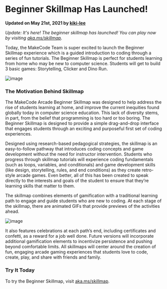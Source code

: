 # Beginner Skillmap Has Launched!

**Updated on May 21st, 2021 by [kiki-lee](https://github.com/kiki-lee)**

*Update:  It's here!  The beginner skillmap has launched! You can play now by visiting [aka.ms/skillmap](http://aka.ms/skillmap).*

Today, the MakeCode Team is super excited to launch the Beginner Skillmap experience which is a guided introduction to coding through a series of fun tutorials.  The Beginner Skillmap is perfect for students learning from home who may be new to computer science.  Students will get to build 3 basic games: Storytelling, Clicker and Dino Run. 

![image](https://user-images.githubusercontent.com/1633958/119034668-702f9700-b963-11eb-8abc-839fe87c5608.png)


### The Motivation Behind Skillmap

The MakeCode Arcade Beginner Skillmap was designed to help address the rise of students learning at home, and improve the current inequities found globally today in computer science education. This lack of diversity stems, in part, from the belief that programming is too hard or too boring. The Beginner Skillmap is designed to provide a simple drag-and-drop interface that engages students through an exciting and purposeful first set of coding experiences.

Designed using research-based pedagogical strategies, the skillmap is an easy-to-follow pathway that introduces coding concepts and game development without the need for instructor intervention. Students who progress through skillmap tutorials will experience coding fundamentals (such as loops, variables, and conditionals) and game development skills (like design, storytelling, rules, and end conditions) as they create retro-style arcade games. Even better, all of this has been created to speak directly to the interests and goals of the student to ensure that they’re learning skills that matter to them.

The skillmap combines elements of gamification with a traditional learning path to engage and guide students who are new to coding. At each stage of the skillmap, there are animated GIFs that provide previews of the activities ahead.

![image](https://user-images.githubusercontent.com/1633958/119034871-be449a80-b963-11eb-865d-52cec9bec271.png)


It also features celebrations at each path’s end, including certificates and confetti, as a reward for a job well done.  Future versions will incorporate additional gamification elements to incentivize persistence and pushing beyond comfortable limits. All skillmaps will center around the creation of fun, engaging arcade gaming experiences that students love to code, create, play, and share with friends and family.
 
### Try It Today

To try the Beginner Skillmap, visit [aka.ms/skillmap](http://aka.ms/skillmap).
